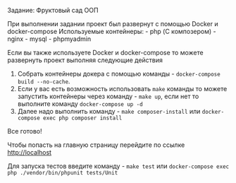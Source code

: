 Задание: Фруктовый сад ООП

При выполнении задании проект был развернут с помощью Docker и docker-compose
Используемые контейнеры:
    -  php (С композером)
    -  nginx
    -  mysql
    -  phpmyadmin

Если вы также используете Docker и docker-compose то можете развернуть проект выполняя
следующие действия
1. Собрать контейнеры докера с помощью команды - ``docker-compose build --no-cache``.
2. Если у вас есть возможность использовать ``make`` команды то можете запустить контейнеры через команду - ``make up``, если нет то выполните команду ``docker-compose up -d``
3. Далее надо выполнить команду - ``make composer-install`` или 
    ``docker-compose exec php composer install``

Все готово!

Чтобы попасть на главную страницу перейдите по ссылке [http://localhost](http://localhost)

Для запуска тестов введите команду - ``make test`` или ``docker-compose exec php ./vendor/bin/phpunit tests/Unit``
